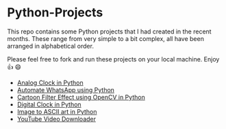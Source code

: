 # Python-Projects

This repo contains some Python projects that I had created in the recent months. These range from very simple to a bit complex, all have been arranged in alphabetical order.

Please feel free to fork and run these projects on your local machine. Enjoy 👍 :smile:

* [Analog Clock in Python](https://github.com/Arka2001/Python-Projects/blob/main/Analog_Clock.py)
* [Automate WhatsApp using Python](https://github.com/Arka2001/Python-Projects/blob/main/Automate_WhatsApp.py)
* [Cartoon Filter Effect using OpenCV in Python](https://github.com/Arka2001/Python-Projects/blob/main/Cartoon_Effect_using_OpenCV.ipynb)
* [Digital Clock in Python](https://github.com/Arka2001/Python-Projects/blob/main/Digital%20Clock%20GUI.py)
* [Image to ASCII art in Python](https://github.com/Arka2001/Python-Projects/tree/main/Image%20to%20ASCII%20art%20-%20Python)
* [YouTube Video Downloader](https://github.com/Arka2001/Python-Projects/blob/main/youtube_download.py)
